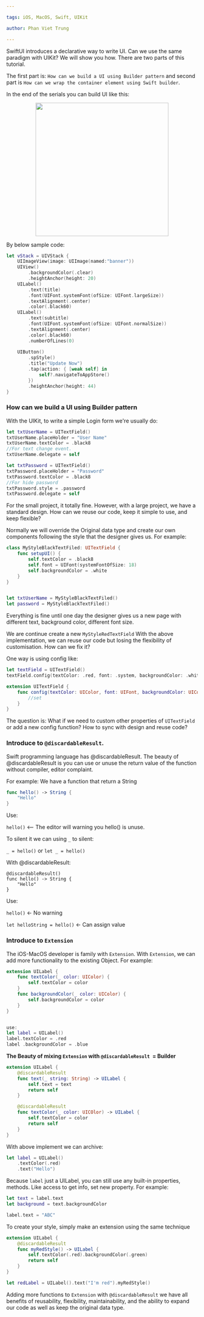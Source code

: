 ```yaml
---

tags: iOS, MacOS, Swift, UIKit

author: Phan Viet Trung

---
```


SwiftUI introduces a declarative way to write UI. Can we use the same paradigm with UIKit?
We will show you how. There are two parts of this tutorial.

The first part is: `How can we build a UI using Builder pattern` and second part is `How can we wrap the container element using Swift builder`.

In the end of the serials you can build UI like this:
<p align="center">
	<img src="../../_assets/ios_uikit_builder_pattern_banner.png" width="350">
</p>

By below sample code:

```swift
let vStack = UIVStack {
    UIImageView(image: UIImage(named:"banner"))
    UIView()
        .backgroundColor(.clear)
        .heightAnchor(height: 20)
    UILabel()
        .text(title)
        .font(UIFont.systemFont(ofSize: UIFont.largeSize))
        .textAlignment(.center)
        .color(.black60)
    UILabel()
        .text(subtitle)
        .font(UIFont.systemFont(ofSize: UIFont.normalSize))
        .textAlignment(.center)
        .color(.black60)
        .numberOfLines(0)
    
    UIButton()
        .spStyle()
        .title("Update Now")
        .tap(action: { [weak self] in
            self?.navigateToAppStore()
        })
        .heightAnchor(height: 44)
}


```



### **How can we build a UI using Builder pattern**

With the UIKit, to write a simple Login form we're usually do:

```swift
let txtUserName = UITextField()
txtUserName.placeHolder = "User Name"
txtUserName.textColor = .black8
//For text change event.
txtUserName.delegate = self 

let txtPassword = UITextField()
txtPassword.placeHolder = "Password"
txtPassword.textColor = .black8
//For hide password
txtPassword.style = .password
txtPassword.delegate = self
```


For the small project, it totally fine. However, with a large project, we have a standard design. How can we reuse our code, keep it simple to use, and keep flexible?

Normally we will override the Original data type and create our own components following the style that the designer gives us. For example:
```swift
class MyStyleBlackTextFiled: UITextField {
    func setupUI() {
        self.textColor = .black8
        self.font = UIFont(systemFontOfSize: 18)
        self.backgroundColor = .white
    }
}


let txtUserName = MyStyleBlackTextFiled()
let password = MyStyleBlackTextFiled()

```

Everything is fine until one day the designer gives us a new page with different text, background color, different font size.

We are continue create a new `MyStyleRedTextField`
With the above implementation, we can reuse our code but losing the flexibility of customisation. How can we fix it?

One way is using config like:
```swift
let textField = UITextField()
textField.config(textColor: .red, font: .system, backgroundColor: .white)

extension UITextField {
    func config(textColor: UIColor, font: UIFont, backgroundColor: UIColor) {
        //set
    }
}

```
The question is: What if we need to custom other properties of `UITextField` or add a new config function? How to sync with design and reuse code?

### **Introduce to `@discardableResult`.**

Swift programming language has @discardableResult. The beauty of @discardableResult is you can use or unuse the return value of the function without compiler, editor complaint.

For example:
We have a function that return a String
```swift
func hello() -> String {
	"Hello"
}
```

Use:

`hello()` <-- The editor will warning you hello() is unuse.

To silent it we can using `_` to silent:

`_ = hello()`
or 
`let _ = hello()`

With @discardableResult:
```
@discardableResult()
func hello() -> String {
	"Hello"
}
```
Use:

`hello()` <- No warning

`let helloString = hello()` <- Can assign value



### **Introduce to `Extension`**

The iOS-MacOS developer is family with `Extension`. With `Extension`, we can add more functionality to the existing Object. For example:

```swift
extension UILabel {
    func textColor(_ color: UIColor) {
        self.textColor = color
    }
    func backgroundColor(_ color: UIColor) {
        self.backgroundColor = color
    }
}


use:
let label = UILabel()
label.textColor = .red
label .backgroundColor = .blue
```

**The Beauty of mixing `Extension` with `@discardableResult `= Builder**

```swift
extension UILabel {
    @discardableResult
    func text(_ string: String) -> UILabel {
        self.text = text
        return self
    }

    @discardableResult
    func textColor(_ color: UICOlor) -> UILabel {
        self.textColor = color
        return self
    }
}

```



With above implement we can archive:
```swift
let label = UILabel()
    .textColor(.red)
    .text("Hello")

```
Because `label` just a UILabel, you can still use any built-in properties, methods. Like access to get info, set new property. For example: 
```swift
let text = label.text
let background = text.backgroundColor

label.text = "ABC"
```
To create your style, simply make an extension using the same technique 

```swift
extension UILabel {
    @discardableResult
    func myRedStyle() -> UILabel {
        self.textColor(.red).backgroundColor(.green)
        return self
    }
}

let redLabel = UILabel().text("I'm red").myRedStyle()

```

Adding more functions to `Extension` with `@discardableResult` we have all benefits of reusability, flexibility, maintainability, and the ability to expand our code as well as keep the original data type.
